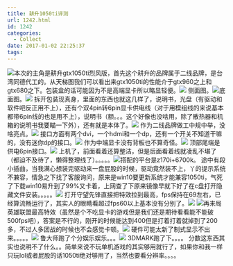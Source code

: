 ```yaml
---
title: 耕升1050ti评测
url: 1242.html
id: 1242
categories:
  - Collect
date: 2017-01-02 22:25:37
tags:
---
```


[![](http://www.psdpi.com/blog/wp-content/uploads/2016/12/2-1024x683.jpg)](http://www.psdpi.com/blog/wp-content/uploads/2016/12/2.jpg)本次的主角是耕升gtx1050ti烈风版，首先这个耕升的品牌属于二线品牌，是台湾同德代工的。从天梯图我们可以看出来gtx1050ti的性能介于gtx960之上和gtx680之下。包装盒的话可能因为不是高端显卡所以略显轻便。[![](http://www.psdpi.com/blog/wp-content/uploads/2016/12/3-1-1024x683.jpg)](http://www.psdpi.com/blog/wp-content/uploads/2016/12/3-1.jpg) 侧面图。[![](http://www.psdpi.com/blog/wp-content/uploads/2016/12/4-1-1024x683.jpg)](http://www.psdpi.com/blog/wp-content/uploads/2016/12/4-1.jpg)底面图。[![](http://www.psdpi.com/blog/wp-content/uploads/2016/12/5-1-1024x683.jpg)](http://www.psdpi.com/blog/wp-content/uploads/2016/12/5-1.jpg) 拆开包装现真身，里面的东西也就这几样了，说明书，光盘（有驱动和软件吧反正用不上），还有个双4pin转6pin显卡供电线（对于用模组线的来说基本都带6pin线的也是用不上），说明书（额。。。这个好像也没啥用，除了散热器和机箱的说明书我要瞄一下外），还有就是本体了。[![](http://www.psdpi.com/blog/wp-content/uploads/2016/12/6-1-1024x683.jpg)](http://www.psdpi.com/blog/wp-content/uploads/2016/12/6-1.jpg) 作为二线品牌做工中规中举，没啥亮点。[![](http://www.psdpi.com/blog/wp-content/uploads/2016/12/7-1024x683.jpg)](http://www.psdpi.com/blog/wp-content/uploads/2016/12/7.jpg) 接口方面有两个dvi，一个hdmi和一个dp，还有一个开关不知道干嘛的，没有迷你dp的接口。[![](http://www.psdpi.com/blog/wp-content/uploads/2016/12/8-1024x683.jpg)](http://www.psdpi.com/blog/wp-content/uploads/2016/12/8.jpg) 作为中端显卡没有背板也不算奇怪。[![](http://www.psdpi.com/blog/wp-content/uploads/2016/12/9-1024x683.jpg)](http://www.psdpi.com/blog/wp-content/uploads/2016/12/9.jpg) 顶部尾端是供电6pin接口。[![](http://www.psdpi.com/blog/wp-content/uploads/2016/12/10-1024x683.jpg)](http://www.psdpi.com/blog/wp-content/uploads/2016/12/10.jpg) 上机了，前面看着还算整洁，但是后面看着线就凌乱不堪了（都迫不及待了，懒得整理线了）。。。。。[![](http://www.psdpi.com/blog/wp-content/uploads/2016/12/15-682x1024.jpg)](http://www.psdpi.com/blog/wp-content/uploads/2016/12/15.jpg)搭配的平台是z170i+6700k。 途中有段小插曲，当我满心想装完驱动来一盘屁股的时候，驱动竟然装不上，丫的提示系统不兼容，情急之下找了客服询问，原来是win10要更新系统才能兼容1050ti，气死了下载win10易升到了99%又卡着，上网查了下原来镜像早就下好了在c盘打开隐藏文件安装。。。。。[![](http://www.psdpi.com/blog/wp-content/uploads/2016/12/12-1024x683.jpg)](http://www.psdpi.com/blog/wp-content/uploads/2016/12/12.jpg) 打开守望先锋直接把特效拉到最高，fps保持在69左右，已经算流畅运行了，其实人的眼睛看超过fps60以上基本没有分别了。[![](http://www.psdpi.com/blog/wp-content/uploads/2016/12/13-1024x683.jpg)](http://www.psdpi.com/blog/wp-content/uploads/2016/12/13.jpg) [![](http://www.psdpi.com/blog/wp-content/uploads/2016/12/14-1024x683.jpg)](http://www.psdpi.com/blog/wp-content/uploads/2016/12/14.jpg)再来局英雄联盟最高特效（虽然是个不吃显卡的游戏但是我们还是期待看看能不能破500fps吧），答案是不行的，刚开的时候能达到400但是打着打着就掉到了200多，不过人多团战的时候也不会感觉卡顿。[![](http://www.psdpi.com/blog/wp-content/uploads/2016/12/WechatIMG28.jpeg)](http://www.psdpi.com/blog/wp-content/uploads/2016/12/WechatIMG28.jpeg) 硬件可能太新了制式显示不出来。。。。。[![](http://www.psdpi.com/blog/wp-content/uploads/2016/12/WechatIMG29.jpeg)](http://www.psdpi.com/blog/wp-content/uploads/2016/12/WechatIMG29.jpeg) 鲁大师跑了个分娱乐娱乐。。。[![](http://www.psdpi.com/blog/wp-content/uploads/2016/12/WechatIMG30.jpeg)](http://www.psdpi.com/blog/wp-content/uploads/2016/12/WechatIMG30.jpeg) 3DMARK跑了下。。。。 分数这东西其实也说明不了什么。。简单来说不玩单机游戏的其实够用就行了，如果你和我一样只玩lol或者屁股的话1050ti绝对够用了，当然也要看分辨率。。。。
